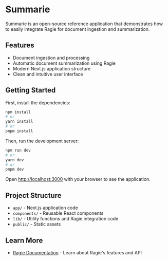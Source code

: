# Summarie

Summarie is an open-source reference application that demonstrates how to easily integrate Ragie for document ingestion and summarization.

## Features

- Document ingestion and processing
- Automatic document summarization using Ragie
- Modern Next.js application structure
- Clean and intuitive user interface

## Getting Started

First, install the dependencies:

```bash
npm install
# or
yarn install
# or
pnpm install
```

Then, run the development server:

```bash
npm run dev
# or
yarn dev
# or
pnpm dev
```

Open [http://localhost:3000](http://localhost:3000) with your browser to see the application.

## Project Structure

- `app/` - Next.js application code
- `components/` - Reusable React components
- `lib/` - Utility functions and Ragie integration code
- `public/` - Static assets

## Learn More

- [Ragie Documentation](https://docs.ragie.ai/) - Learn about Ragie's features and API


